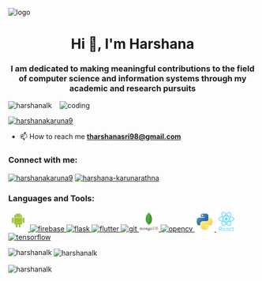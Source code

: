 ![logo](https://github.com/HarshanaLK/Harshanasri/blob/main/banner.png)
<h1 align="center">Hi 👋, I'm Harshana</h1>
<h3 align="center">I am dedicated to making meaningful contributions to the field of computer science and information systems through my academic and research pursuits</h3>

<img align="right" alt="coding" width="400" src="https://media.licdn.com/dms/image/D4D12AQELI5wF0nN33g/article-cover_image-shrink_600_2000/0/1697178940961?e=2147483647&v=beta&t=xZVmUbfWbZGGjCgcRcYah8niJL1TSp-xEYousaZ6BaU">

<p align="left"> <img src="https://komarev.com/ghpvc/?username=harshanalk&label=Profile%20views&color=0e75b6&style=flat" alt="harshanalk" /> </p>

<p align="left"> <a href="https://twitter.com/harshanakaruna9" target="blank"><img src="https://img.shields.io/twitter/follow/harshanakaruna9?logo=twitter&style=for-the-badge" alt="harshanakaruna9" /></a> </p>

- 📫 How to reach me **tharshanasri98@gmail.com**

<h3 align="left">Connect with me:</h3>
<p align="left">
<a href="https://twitter.com/harshanakaruna9" target="blank"><img align="center" src="https://raw.githubusercontent.com/rahuldkjain/github-profile-readme-generator/master/src/images/icons/Social/twitter.svg" alt="harshanakaruna9" height="30" width="40" /></a>
<a href="https://linkedin.com/in/harshana-karunarathna" target="blank"><img align="center" src="https://raw.githubusercontent.com/rahuldkjain/github-profile-readme-generator/master/src/images/icons/Social/linked-in-alt.svg" alt="harshana-karunarathna" height="30" width="40" /></a>
</p>

<h3 align="left">Languages and Tools:</h3>
<p align="left"> <a href="https://developer.android.com" target="_blank" rel="noreferrer"> <img src="https://raw.githubusercontent.com/devicons/devicon/master/icons/android/android-original-wordmark.svg" alt="android" width="40" height="40"/> </a> <a href="https://firebase.google.com/" target="_blank" rel="noreferrer"> <img src="https://www.vectorlogo.zone/logos/firebase/firebase-icon.svg" alt="firebase" width="40" height="40"/> </a> <a href="https://flask.palletsprojects.com/" target="_blank" rel="noreferrer"> <img src="https://www.vectorlogo.zone/logos/pocoo_flask/pocoo_flask-icon.svg" alt="flask" width="40" height="40"/> </a> <a href="https://flutter.dev" target="_blank" rel="noreferrer"> <img src="https://www.vectorlogo.zone/logos/flutterio/flutterio-icon.svg" alt="flutter" width="40" height="40"/> </a> <a href="https://git-scm.com/" target="_blank" rel="noreferrer"> <img src="https://www.vectorlogo.zone/logos/git-scm/git-scm-icon.svg" alt="git" width="40" height="40"/> </a> <a href="https://www.mongodb.com/" target="_blank" rel="noreferrer"> <img src="https://raw.githubusercontent.com/devicons/devicon/master/icons/mongodb/mongodb-original-wordmark.svg" alt="mongodb" width="40" height="40"/> </a> <a href="https://opencv.org/" target="_blank" rel="noreferrer"> <img src="https://www.vectorlogo.zone/logos/opencv/opencv-icon.svg" alt="opencv" width="40" height="40"/> </a> <a href="https://www.python.org" target="_blank" rel="noreferrer"> <img src="https://raw.githubusercontent.com/devicons/devicon/master/icons/python/python-original.svg" alt="python" width="40" height="40"/> </a> <a href="https://reactjs.org/" target="_blank" rel="noreferrer"> <img src="https://raw.githubusercontent.com/devicons/devicon/master/icons/react/react-original-wordmark.svg" alt="react" width="40" height="40"/> </a> <a href="https://www.tensorflow.org" target="_blank" rel="noreferrer"> <img src="https://www.vectorlogo.zone/logos/tensorflow/tensorflow-icon.svg" alt="tensorflow" width="40" height="40"/> </a> </p>

<p><img align="left" src="https://github-readme-stats.vercel.app/api/top-langs?username=harshanalk&show_icons=true&locale=en&layout=compact" alt="harshanalk" /></p>

<p>&nbsp;<img align="center" src="https://github-readme-stats.vercel.app/api?username=harshanalk&show_icons=true&locale=en" alt="harshanalk" /></p>

<p><img align="center" src="https://github-readme-streak-stats.herokuapp.com/?user=harshanalk&" alt="harshanalk" /></p>

